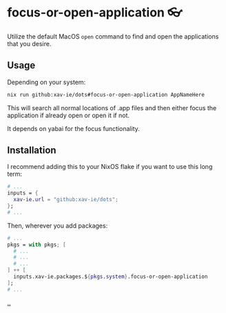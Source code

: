 # focus-or-open-application 👓

Utilize the default MacOS `open` command to find and open the applications that you desire.

## Usage

Depending on your system:

```sh
nix run github:xav-ie/dots#focus-or-open-application AppNameHere
```

This will search all normal locations of .app files and then either focus the application if already open or open it if not.

It depends on yabai for the focus functionality.

## Installation

I recommend adding this to your NixOS flake if you want to use this long
term:

```nix
# ...
inputs = {
  xav-ie.url = "github:xav-ie/dots";
};
# ...
```

Then, wherever you add packages:

```nix
# ...
pkgs = with pkgs; [
  # ...
  # ...
  # ...
] ++ [
  inputs.xav-ie.packages.${pkgs.system}.focus-or-open-application
];
# ...
```

[..](..)
